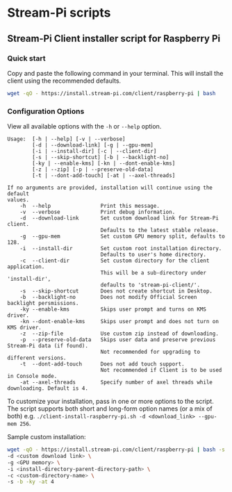 # Stream-Pi scripts

## Stream-Pi Client installer script for Raspberry Pi

### Quick start

Copy and paste the following command in your terminal. This will install the
client using the recommended defaults.

```sh
wget -qO - https://install.stream-pi.com/client/raspberry-pi | bash
```

### Configuration Options

View all available options with the `-h` or `--help` option.

```
Usage:  [-h | --help] [-v | --verbose]    
        [-d | --download-link] [-g | --gpu-mem]    
        [-i | --install-dir] [-c | --client-dir]
        [-s | --skip-shortcut] [-b | --backlight-no]
        [-ky | --enable-kms] [-kn | --dont-enable-kms] 
        [-z | --zip] [-p | --preserve-old-data]
        [-t | --dont-add-touch] [-at | --axel-threads]

If no arguments are provided, installation will continue using the default
values.
    -h  --help                Print this message.
    -v  --verbose             Print debug information.
    -d  --download-link       Set custom download link for Stream-Pi client.
                              Defaults to the latest stable release.
    -g  --gpu-mem             Set custom GPU memory split, defaults to 128.
    -i  --install-dir         Set custom root installation directory.
                              Defaults to user's home directory.
    -c  --client-dir          Set custom directory for the client application.
                              This will be a sub-directory under 'install-dir',
                              defaults to 'stream-pi-client/'.
    -s  --skip-shortcut       Does not create shortcut in Desktop.
    -b  --backlight-no        Does not modify Official Screen backlight persmissions.
    -ky --enable-kms          Skips user prompt and turns on KMS driver.
    -kn --dont-enable-kms     Skips user prompt and does not turn on KMS driver.
    -z  --zip-file            Use custom zip instead of downloading.
    -p  --preserve-old-data   Skips user data and preserve previous Stream-Pi data (if found).
                              Not recommended for upgrading to different versions.
    -t  --dont-add-touch      Does not add touch support. 
                              Not recommended if Client is to be used in Console mode.
    -at --axel-threads        Specify number of axel threads while downloading. Default is 4.
```

To customize your installation, pass in one or more options to the script.
The script supports both short and long-form option names (or a mix of both)
e.g. `./client-install-raspberry-pi.sh -d <download_link> --gpu-mem 256`.

Sample custom installation:

```sh
wget -qO - https://install.stream-pi.com/client/raspberry-pi | bash -s -- \
-d <custom download link> \
-g <GPU memory> \
-i <install-directory-parent-directory-path> \
-c <custom-directory-name> \
-s -b -ky -at 4
```
